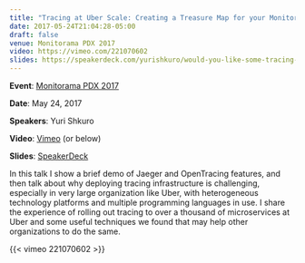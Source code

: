 ```yaml
---
title: "Tracing at Uber Scale: Creating a Treasure Map for your Monitoring Data"
date: 2017-05-24T21:04:28-05:00
draft: false
venue: Monitorama PDX 2017
video: https://vimeo.com/221070602
slides: https://speakerdeck.com/yurishkuro/would-you-like-some-tracing-with-your-monitoring
---
```


**Event**: [Monitorama PDX 2017](http://monitorama.com/2017/pdx.html#schedule)

**Date**: May 24, 2017

**Speakers**: Yuri Shkuro

**Video**: [Vimeo](https://vimeo.com/221070602) (or below)

**Slides**: [SpeakerDeck](https://speakerdeck.com/yurishkuro/would-you-like-some-tracing-with-your-monitoring)

In this talk I show a brief demo of Jaeger and OpenTracing features, and then talk about why deploying tracing infrastructure is challenging, especially in very large organization like Uber, with heterogeneous technology platforms and multiple programming languages in use. I share the experience of rolling out tracing to over a thousand of microservices at Uber and some useful techniques we found that may help other organizations to do the same.

{{< vimeo 221070602 >}}
